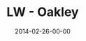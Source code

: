 ---
layout: message
category: message
series: "Heavyweights 2"
title: "LW - Oakley"
date: 2014-02-26-00-00
message_id: 854
audio: "http://s3.amazonaws.com/crossroads-media/media/legacy/mp3/022614-lw-oakley.mp3"
audio-duration: "38:18"
description: "Oakley"
video: "https://s3.amazonaws.com/crossroadsvideomessages/022614-lw-oakley.mp4"
video-duration: "38:18"
video-image: "http://s3.amazonaws.com/crossroads-media/images/legacy/content/last-wednesday.jpg"
flag: "N"
---